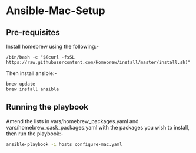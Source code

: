 # Ansible-Mac-Setup

## Pre-requisites

Install homebrew using the following:-

```/bin/bash -c "$(curl -fsSL https://raw.githubusercontent.com/Homebrew/install/master/install.sh)"```

Then install ansible:-

```
brew update
brew install ansible
```

## Running the playbook

Amend the lists in vars/homebrew_packages.yaml and vars/homebrew_cask_packages.yaml with the packages you wish to install, then run the playbook:-

```bash
ansible-playbook -i hosts configure-mac.yaml
``` 